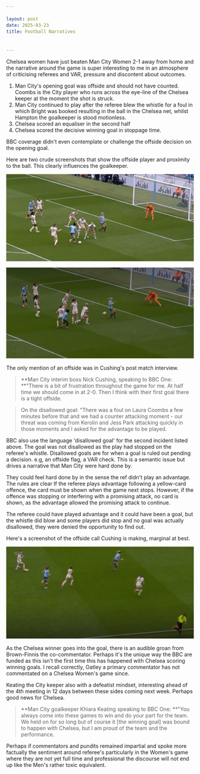 ```yaml
---

layout: post
date: 2025-03-23
title: Football Narratives


---
```


Chelsea women have just beaten Man City Women 2-1 away from home and the narrative around the game is super interesting to me in an atmosphere of criticising referees and VAR, pressure and discontent about outcomes.

1. Man City's opening goal was offside and should not have counted. Coombs is the City player who runs across the eye-line of the Chelsea keeper at the moment the shot is struck.
2. Man City continued to play after the referee blew the whistle for a foul in which Bright was booked resulting in the ball in the Chelsea net, whilst Hampton the goalkeeper is stood motionless.
3. Chelsea scored an equaliser in the second half
4. Chelsea scored the decisive winning goal in stoppage time.


BBC coverage didn't even contemplate or challenge the offside decision on the opening goal.

Here are two crude screenshots that show the offside player and proximity to the ball. This clearly influences the goalkeeper.

![Coombs Offside](/images/offside-claim1.png)


![Coombs offside proximity](/images/offside-claim2.png)



The only mention of an offside was in Cushing's post match interview.

> **Man City interim boss Nick Cushing, speaking to BBC One: **"There is a bit of frustration throughout the game for me. At half time we should come in at 2-0. Then I think with their first goal there is a tight offside.

>On the disallowed goal: "There was a foul on Laura Coombs a few minutes before that and we had a counter attacking moment - our threat was coming from Kerolin and Jess Park attacking quickly in those moments and I asked for the advantage to be played.


BBC also use the language 'disallowed goal' for the second incident listed above. The goal was not disallowed as the play had stopped on the referee's whistle. Disallowed goals are for when a goal is ruled out pending a decision. e.g, an offside flag, a VAR check. This is a semantic issue but drives a narrative that Man City were hard done by.

They could feel hard done by in the sense the ref didn't play an advantage. The rules are clear If the referee plays advantage following a yellow-card offence, the card must be shown when the game next stops. However, if the offence was stopping or interfering with a promising attack, no card is shown, as the advantage allowed the promising attack to continue.

The referee could have played advantage and it could have been a goal, but the whistle did blow and some players did stop and no goal was actually disallowed, they were denied the opportunity to find out.

Here's a screenshot of the offside call Cushing is making, marginal at best.

![offside claim](/images/offside-claim3.png)


As the Chelsea winner goes into the goal, there is an audible groan from Brown-Finnis the co-commentator. Perhaps it's the unique way the BBC are funded as this isn't the first time this has happened with Chelsea scoring winning goals. I recall correctly, Oatley a primary commentator has not commentated on a Chelsea Women's game since.

Keating the City keeper also with a defeatist mindset, interesting ahead of the 4th meeting in 12 days between these sides coming next week. Perhaps good news for Chelsea.

> **Man City goalkeeper Khiara Keating speaking to BBC One: **"You always come into these games to win and do your part for the team. We held on for so long but of course it [the winning goal] was bound to happen with Chelsea, but I am proud of the team and the performance.

Perhaps if commentators and pundits remained impartial and spoke more factually the sentiment around referee's particularly in the Women's game where they are not yet full time and professional the discourse will not end up like the Men's rather toxic equivalent.